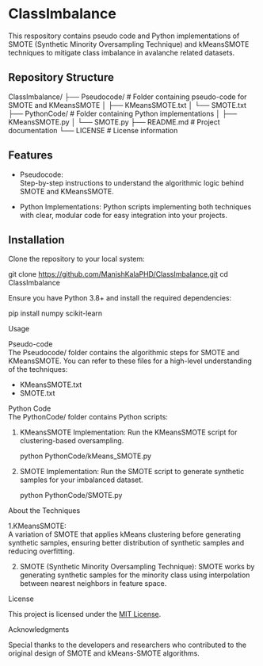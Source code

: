 # ClassImbalance
This respository contains pseudo code and Python implementations of SMOTE (Synthetic Minority Oversampling Technique) and kMeansSMOTE techniques to mitigate class imbalance in avalanche related datasets.


## Repository Structure  


ClassImbalance/
├── Pseudocode/                 # Folder containing pseudo-code for SMOTE and KMeansSMOTE
│   ├── KMeansSMOTE.txt
│   └── SMOTE.txt
├── PythonCode/                 # Folder containing Python implementations
│   ├── KMeansSMOTE.py
│   └── SMOTE.py
├── README.md                   # Project documentation
└── LICENSE                     # License information




## Features  

- Pseudocode:  
  Step-by-step instructions to understand the algorithmic logic behind SMOTE and KMeansSMOTE.  

- Python Implementations: 
  Python scripts implementing both techniques with clear, modular code for easy integration into your projects.


## Installation  

Clone the repository to your local system:  

git clone https://github.com/ManishKalaPHD/ClassImbalance.git
cd ClassImbalance


Ensure you have Python 3.8+ and install the required dependencies:  

pip install numpy scikit-learn



Usage  

Pseudo-code  
The Pseudocode/ folder contains the algorithmic steps for SMOTE and KMeansSMOTE. You can refer to these files for a high-level understanding of the techniques:  
- KMeansSMOTE.txt
- SMOTE.txt  


Python Code  
The PythonCode/ folder contains Python scripts:  
1. KMeansSMOTE Implementation: 
   Run the KMeansSMOTE script for clustering-based oversampling.  
   
   python PythonCode/kMeans_SMOTE.py
   

2. SMOTE Implementation: 
   Run the SMOTE script to generate synthetic samples for your imbalanced dataset.  
   
   python PythonCode/SMOTE.py
   

About the Techniques  

1.KMeansSMOTE:  
   A variation of SMOTE that applies kMeans clustering before generating synthetic samples, ensuring better distribution of synthetic samples and reducing overfitting.
   
2. SMOTE (Synthetic Minority Oversampling Technique): 
   SMOTE works by generating synthetic samples for the minority class using interpolation between nearest neighbors in feature space.  



License  

This project is licensed under the [MIT License](LICENSE).



Acknowledgments  

Special thanks to the developers and researchers who contributed to the original design of SMOTE and kMeans-SMOTE algorithms.

